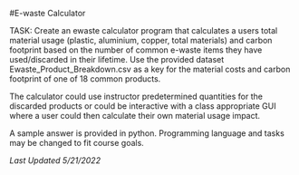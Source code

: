 #E-waste Calculator

TASK: Create an ewaste calculator program that calculates a users total material usage (plastic, aluminium, copper, total materials) and carbon footprint based on the number of common e-waste items they have used/discarded in their lifetime. Use the provided dataset Ewaste_Product_Breakdown.csv as a key for the material costs and carbon footprint of one of 18 common products.

The calculator could use instructor predetermined quantities for the discarded products or could be interactive with a class appropriate GUI where a user could then calculate their own material usage impact. 

A sample answer is provided in python. Programming language and tasks may be changed to fit course goals. 

*Last Updated 5/21/2022*